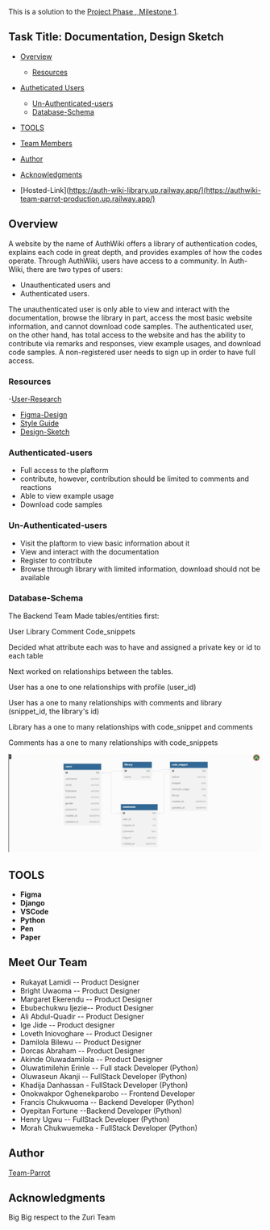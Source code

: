 This is a solution to the [Project Phase , Milestone 1](https://w2pp.zuriboard.com/dashboard/team/148/task/45).

## Task Title: Documentation, Design Sketch


- [Overview](#overview)
  - [Resources](#Resources)
- [Autheticated Users](#Autheticated-Users)
  - [Un-Authenticated-users](#Un-Authenticated-users) 
  - [Database-Schema](#Database-Schema) 
  
- [TOOLS](#TOOLS)
- [Team Members](#Meet-Our-Team)
- [Author](#Author)
- [Acknowledgments](#Acknowledgments)
- [Hosted-Link](https://auth-wiki-library.up.railway.app/](https://authwiki-team-parrot-production.up.railway.app/)
## Overview

A website by the name of AuthWiki offers a library of
authentication codes, explains each code in great depth,
and provides examples of how the codes operate.
Through AuthWiki, users have access to a community. In Auth-Wiki,
there are two types of users:
* Unauthenticated users and
* Authenticated users.

The unauthenticated user is only able to view and interact
with the documentation, browse the library in part,
access the most basic website information, and cannot download
code samples. The authenticated user, on the other hand, has
total access to the website and has the ability to contribute
via remarks and responses, view example usages, and download
code samples.
A non-registered user needs to sign up in order to have full access.

### Resources


 -[User-Research](https://www.figma.com/file/LJ5wmuoeKKIy59ENkW4nwM/USER-RESEARCH-(TEAM-PARROT)?node-id=0%3A1&t=iBcPUzWceGbFRBPE-1)
 - [Figma-Design](https://www.figma.com/file/sND8VLhfgWLIyNkJ5jTLeG/Team-Parrot?t=iBcPUzWceGbFRBPE-1)
  - [Style Guide]()
 - [Design-Sketch](https://www.figma.com/file/sND8VLhfgWLIyNkJ5jTLeG/Team-Parrot?node-id=186%3A75&t=tlVN5wBtH8bEtc73-1)




### Authenticated-users
- Full access to the plaftorm
- contribute, however, contribution should be limited to comments and reactions
- Able to view example usage
- Download code samples
### Un-Authenticated-users
- Visit the plaftorm to view basic information about it
- View and interact with the documentation
- Register to contribute
- Browse through library with limited information, download should not be available
### Database-Schema

The Backend Team Made tables/entities first:

User
Library
Comment
Code_snippets

Decided what attribute each was to have and assigned a private key or id to each table

Next worked on relationships between the tables.

User has a one to one  relationships with profile (user_id)

User has a one to many  relationships with comments and library (snippet_id, the library's id)

Library has a one to many  relationships with code_snippet and comments

Comments has a one to many  relationships with code_snippets

![](./auth_wiki/account/static/img/img.jpeg)
## TOOLS

- **Figma**
- **Django**
- **VSCode**
- **Python**
- **Pen**
- **Paper**


## Meet Our Team

- Rukayat Lamidi -- Product Designer
- Bright Uwaoma -- Product Designer
- Margaret Ekerendu -- Product Designer
- Ebubechukwu Ijezie-- Product Designer
- Ali Abdul-Quadir --  Product Designer
- Ige Jide  -- Product designer
- Loveth Iniovoghare  -- Product Designer
- Damilola Bilewu -- Product Designer
- Dorcas Abraham -- Product Designer
- Akinde Oluwadamilola -- Product Designer
- Oluwatimilehin Erinle -- Full stack Developer (Python)
- Oluwaseun Akanji -- FullStack Developer (Python)
- Khadija Danhassan - FullStack Developer (Python)
- Onokwakpor Oghenekparobo -- Frontend Developer
- Francis Chukwuoma -- Backend Developer (Python)
- Oyepitan Fortune --Backend Developer (Python)
- Henry Ugwu -- FullStack Developer (Python)
- Morah Chukwuemeka - FullStack Developer (Python)

## Author

 [Team-Parrot](https://github.com/zuri-training/Auth_wiki-Team-Parrot)

## Acknowledgments

Big Big respect to the Zuri Team
